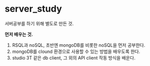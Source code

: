 # server_study
 서버공부를 하기 위해 별도로 만든 것.

**먼저 배우는 것.**

1. RSQL과 noSQL, 초반엔 mongoDB를 비롯한 noSQL을 먼저 공부한다.
2. mongoDB를 clound 환경으로 사용할 수 있는 방법을 배우도록 한다.
3. studio 3T 같은 db client, 그 외의 API client 작동 방식을 배운다.
